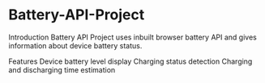 # Battery-API-Project <br/>

Introduction
Battery API Project uses inbuilt browser battery API and gives information about device battery status.<br/>

Features
Device battery level display
Charging status detection
Charging and discharging time estimation
